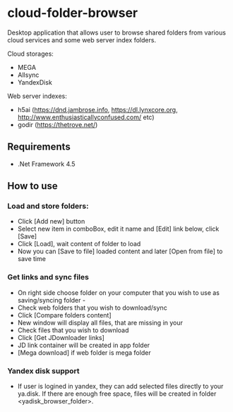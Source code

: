 # cloud-folder-browser
Desktop application that allows user to browse shared folders from various cloud services and some web server index folders. 

Cloud storages:
* MEGA
* Allsync
* YandexDisk

Web server indexes:
* h5ai (https://dnd.jambrose.info, https://dl.lynxcore.org, http://www.enthusiasticallyconfused.com/ etc)
* godir (https://thetrove.net/)

## Requirements
* .Net Framework 4.5

## How to use
### Load and store folders:
* Click [Add new] button
* Select new item in comboBox, edit it name and [Edit] link below, click [Save]
* Click [Load], wait content of folder to load
* Now you can [Save to file] loaded content and later [Open from file] to save time
### Get links and sync files
* On right side choose folder on your computer that you wish to use as saving/syncing folder - <sync folder>
* Check web folders that you wish to download/sync
* Click [Compare folders content]
* New window will display all files, that are missing in your <sync folder>
* Check files that you wish to download
* Click [Get JDownloader links]
* JD link container will be created in app folder
*  [Mega download] if web folder is mega folder
### Yandex disk support
* If user is logined in yandex, they can add selected files directly to your ya.disk. If there are enough free space, files will be created in folder <yadisk_browser_folder>.
